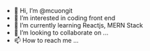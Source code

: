 - 👋 Hi, I’m @mcuongit
- 👀 I’m interested in coding front end
- 🌱 I’m currently learning Reactjs, MERN Stack
- 💞️ I’m looking to collaborate on ...
- 📫 How to reach me ...

<!---
mcuongit/mcuongit is a ✨ special ✨ repository because its `README.md` (this file) appears on your GitHub profile.
You can click the Preview link to take a look at your changes.
--->
